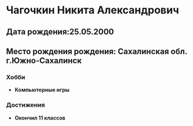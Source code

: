# Чагочкин Никита Александрович
## Дата рождения:25.05.2000
## Место рождения рождения: Сахалинская обл. г.Южно-Сахалинск
### Хобби
* **Компьютерные игры**
### Достижения
* **Окончил 11 классов**
